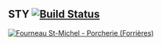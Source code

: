 ## STY [![Build Status](https://travis-ci.org/sozonnyk/sty.svg?branch=master)](https://travis-ci.org/sozonnyk/sty)

<a title="Jean-Pol GRANDMONT [CC BY 3.0 (https://creativecommons.org/licenses/by/3.0)], via Wikimedia Commons" href="https://commons.wikimedia.org/wiki/File:Fourneau_St-Michel_-_Porcherie_(Forri%C3%A8res).JPG">
<img alt="Fourneau St-Michel - Porcherie (Forrières)" src="https://upload.wikimedia.org/wikipedia/commons/thumb/7/7c/Fourneau_St-Michel_-_Porcherie_%28Forri%C3%A8res%29.JPG/1024px-Fourneau_St-Michel_-_Porcherie_%28Forri%C3%A8res%29.JPG"></a>